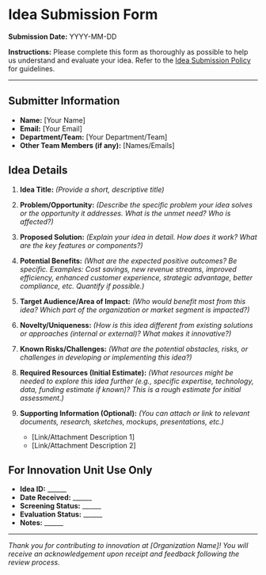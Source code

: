# Idea Submission Form

**Submission Date:** YYYY-MM-DD

**Instructions:** Please complete this form as thoroughly as possible to help us understand and evaluate your idea. Refer to the [Idea Submission Policy](../Policies/Idea_Submission_Policy.md) for guidelines.

---

## Submitter Information

- **Name:** [Your Name]
- **Email:** [Your Email]
- **Department/Team:** [Your Department/Team]
- **Other Team Members (if any):** [Names/Emails]

## Idea Details

1.  **Idea Title:** *(Provide a short, descriptive title)*
    
2.  **Problem/Opportunity:** *(Describe the specific problem your idea solves or the opportunity it addresses. What is the unmet need? Who is affected?)*
    
3.  **Proposed Solution:** *(Explain your idea in detail. How does it work? What are the key features or components?)*
    
4.  **Potential Benefits:** *(What are the expected positive outcomes? Be specific. Examples: Cost savings, new revenue streams, improved efficiency, enhanced customer experience, strategic advantage, better compliance, etc. Quantify if possible.)*
    
5.  **Target Audience/Area of Impact:** *(Who would benefit most from this idea? Which part of the organization or market segment is impacted?)*
    
6.  **Novelty/Uniqueness:** *(How is this idea different from existing solutions or approaches (internal or external)? What makes it innovative?)*
    
7.  **Known Risks/Challenges:** *(What are the potential obstacles, risks, or challenges in developing or implementing this idea?)*
    
8.  **Required Resources (Initial Estimate):** *(What resources might be needed to explore this idea further (e.g., specific expertise, technology, data, funding estimate if known)? This is a rough estimate for initial assessment.)*
    
9.  **Supporting Information (Optional):** *(You can attach or link to relevant documents, research, sketches, mockups, presentations, etc.)*
    - [Link/Attachment Description 1]
    - [Link/Attachment Description 2]

## For Innovation Unit Use Only

- **Idea ID:** ______
- **Date Received:** ______
- **Screening Status:** ______
- **Evaluation Status:** ______
- **Notes:** ______

---
*Thank you for contributing to innovation at [Organization Name]! You will receive an acknowledgement upon receipt and feedback following the review process.* 